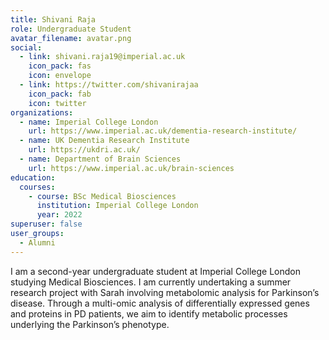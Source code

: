 ```yaml
---
title: Shivani Raja
role: Undergraduate Student
avatar_filename: avatar.png
social:
  - link: shivani.raja19@imperial.ac.uk
    icon_pack: fas
    icon: envelope
  - link: https://twitter.com/shivanirajaa
    icon_pack: fab
    icon: twitter
organizations:
  - name: Imperial College London
    url: https://www.imperial.ac.uk/dementia-research-institute/
  - name: UK Dementia Research Institute
    url: https://ukdri.ac.uk/
  - name: Department of Brain Sciences
    url: https://www.imperial.ac.uk/brain-sciences
education:
  courses:
    - course: BSc Medical Biosciences
      institution: Imperial College London
      year: 2022
superuser: false
user_groups:
  - Alumni
---
```

I am a second-year undergraduate student at Imperial College London studying Medical Biosciences. I am currently undertaking a summer research project with Sarah involving metabolomic analysis for Parkinson’s disease. Through a multi-omic analysis of differentially expressed genes and proteins in PD patients, we aim to identify metabolic processes underlying the Parkinson’s phenotype.

